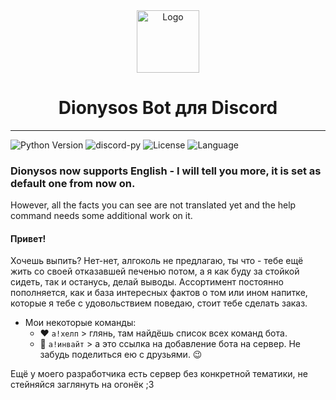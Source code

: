 <div align='center'>
    <img src="https://cdn.discordapp.com/avatars/799606526817730590/ef9bc6a60a02b4d0f655eea9e0dbf126.png" alt="Logo" width="100" height="100">
    <h1>Dionysos Bot для Discord</h1>
</div>

___

![Python Version](https://img.shields.io/badge/python_>%3D-3.8.3-green) ![discord-py](https://img.shields.io/badge/discord.py-1.5.1-blue)
![License](https://img.shields.io/badge/license-MIT-green)
![Language](https://img.shields.io/badge/language-ENG|RUS-green)

### Dionysos now supports English - I will tell you more, it is set as default one from now on.
However, all the facts you can see are not translated yet and the help command needs some additional work on it.

#### Привет!
Хочешь выпить? Нет-нет, алгоколь не предлагаю, ты что - тебе ещё жить со своей отказавшей печенью потом, а я как буду за стойкой сидеть, так и останусь, делай выводы.
Ассортимент постоянно пополняется, как и база интересных фактов о том или ином напитке, которые я тебе с удовольствием поведаю, стоит тебе сделать заказ.

* Мои некоторые команды:
    * ❤️ `а!хелп` > глянь, там найдёшь список всех команд бота.
    * 💛 `а!инвайт` > а это ссылка на добавление бота на сервер. Не забудь поделиться ею с друзьями. 😉

Ещё у моего разработчика есть сервер без конкретной тематики, не стейняйся заглянуть на огонёк ;3